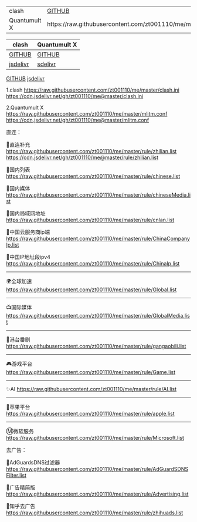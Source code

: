 <table align="center">
  <tr>
    <td>clash</td>
    <td><a href="https://raw.githubusercontent.com/zt001110/me/master/clash.ini" target="_blank">GITHUB</a></td>
    <td><a href="https://cdn.jsdelivr.net/gh/zt001110/me@master/clash.ini" target="_blank">jsdelivr</a></td>
  </tr>
  <tr>
    <td>Quantumult X</td>
    <td>https://raw.githubusercontent.com/zt001110/me/master/mlitm.conf</td>
    <td>https://cdn.jsdelivr.net/gh/zt001110/me@master/mlitm.conf</td>
  </tr>
</table>




| clash | Quantumult X |
| ---- | ---- |
| [GITHUB](https://raw.githubusercontent.com/zt001110/me/master/clash.ini ) | [GITHUB](https://raw.githubusercontent.com/zt001110/me/master/mlitm.conf) |
| [jsdelivr](https://cdn.jsdelivr.net/gh/zt001110/me@master/clash.ini) | [sdelivr](https://cdn.jsdelivr.net/gh/zt001110/me@master/mlitm.conf) |



[GITHUB](https://raw.githubusercontent.com/zt001110/me/master/clash.ini )
[jsdelivr](https://cdn.jsdelivr.net/gh/zt001110/me@master/clash.ini)

1.clash https://raw.githubusercontent.com/zt001110/me/master/clash.ini  
        https://cdn.jsdelivr.net/gh/zt001110/me@master/clash.ini

2.Quantumult X https://raw.githubusercontent.com/zt001110/me/master/mlitm.conf
               https://cdn.jsdelivr.net/gh/zt001110/me@master/mlitm.conf
               
直连：

🎯直连补充 https://raw.githubusercontent.com/zt001110/me/master/rule/zhilian.list
           https://cdn.jsdelivr.net/gh/zt001110/me@master/rule/zhilian.list

🎯国内列表 https://raw.githubusercontent.com/zt001110/me/master/rule/chinese.list

🎯国内媒体 https://raw.githubusercontent.com/zt001110/me/master/rule/chineseMedia.list

🎯国内局域网地址 https://raw.githubusercontent.com/zt001110/me/master/rule/cnlan.list

🎯中国云服务商ip端 https://raw.githubusercontent.com/zt001110/me/master/rule/ChinaCompanyIp.list

🎯中国IP地址段ipv4 https://raw.githubusercontent.com/zt001110/me/master/rule/ChinaIp.list

---------------------------------------------------------------------------------------

🌍全球加速 https://raw.githubusercontent.com/zt001110/me/master/rule/Global.list

---------------------------------------------------------------------------------------

📺国际媒体 https://raw.githubusercontent.com/zt001110/me/master/rule/GlobalMedia.list

---------------------------------------------------------------------------------------

🎥港台番剧 https://raw.githubusercontent.com/zt001110/me/master/rule/gangaobili.list

---------------------------------------------------------------------------------------

🎮游戏平台 https://raw.githubusercontent.com/zt001110/me/master/rule/Game.list

---------------------------------------------------------------------------------------

✨AI https://raw.githubusercontent.com/zt001110/me/master/rule/AI.list

---------------------------------------------------------------------------------------

🍎苹果平台 https://raw.githubusercontent.com/zt001110/me/master/rule/apple.list

---------------------------------------------------------------------------------------

Ⓜ️微软服务 https://raw.githubusercontent.com/zt001110/me/master/rule/Microsoft.list

去广告：

🛑AdGuardsDNS过滤器 https://raw.githubusercontent.com/zt001110/me/master/rule/AdGuardSDNSFilter.list

🛑广告精简版 https://raw.githubusercontent.com/zt001110/me/master/rule/Advertising.list

🛑知乎去广告 https://raw.githubusercontent.com/zt001110/me/master/rule/zhihuads.list


